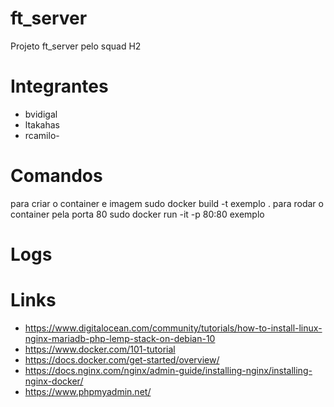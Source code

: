 # ft_server
Projeto ft_server pelo squad H2


# Integrantes
- bvidigal
- ltakahas
- rcamilo-

# Comandos
para criar o container e imagem
sudo docker build -t exemplo .
para rodar o container pela porta 80
sudo docker run -it -p 80:80 exemplo

# Logs

# Links

- https://www.digitalocean.com/community/tutorials/how-to-install-linux-nginx-mariadb-php-lemp-stack-on-debian-10
- https://www.docker.com/101-tutorial
- https://docs.docker.com/get-started/overview/
- https://docs.nginx.com/nginx/admin-guide/installing-nginx/installing-nginx-docker/
- https://www.phpmyadmin.net/
